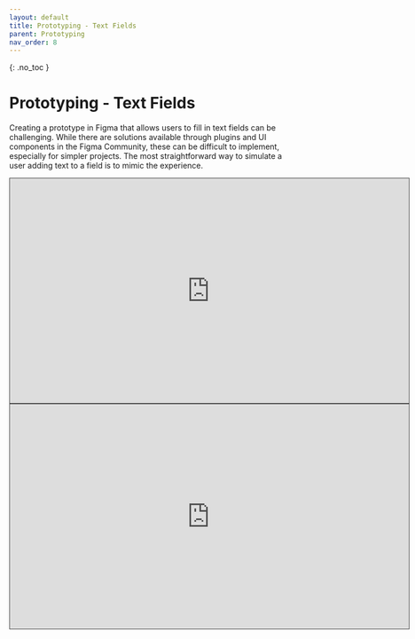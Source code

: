 ```yaml
---
layout: default
title: Prototyping - Text Fields
parent: Prototyping
nav_order: 8
---
```

{: .no_toc }

# Prototyping - Text Fields

Creating a prototype in Figma that allows users to fill in text fields can be challenging. While there are solutions available through plugins and UI components in the Figma Community, these can be difficult to implement, especially for simpler projects. The most straightforward way to simulate a user adding text to a field is to mimic the experience.

<iframe src="https://solent.cloud.panopto.eu/Panopto/Pages/Embed.aspx?id=b479f63d-53d9-4529-b62e-b225016483ce&autoplay=false&offerviewer=true&showtitle=true&showbrand=true&captions=true&interactivity=all" height="405" width="720" style="border: 1px solid #464646;" allowfullscreen allow="autoplay" aria-label="Panopto Embedded Video Player" aria-description="Figma Prototyping - Text Fields" ></iframe>




<iframe src="https://solent.cloud.panopto.eu/Panopto/Pages/Embed.aspx?id=2baee47b-01de-471f-9ddf-b22501802ea1&autoplay=false&offerviewer=true&showtitle=true&showbrand=true&captions=true&interactivity=all" height="405" width="720" style="border: 1px solid #464646;" allowfullscreen allow="autoplay" aria-label="Panopto Embedded Video Player" aria-description="Prototype - Text Field Walk-through" ></iframe>